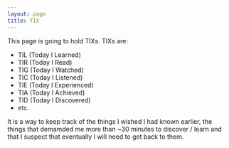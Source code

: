 ```yaml
---
layout: page
title: TIX
---
```



This page is going to hold TIXs.
TIXs are:

- TIL (Today I Learned)
- TIR (Today I Read)
- TIG (Today I Watched)
- TIC (Today I Listened)
- TIE (Today I Experienced)
- TIA (Today I Achieved)
- TID (Today I Discovered)
- etc.

It is a way to keep track of the things I wished I had known earlier, the things that demamded me more than ~30 minutes to discover / learn and that I suspect that eventually I will need to get back to them.
